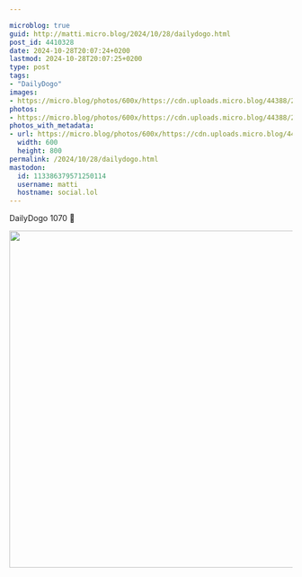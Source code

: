 ```yaml
---

microblog: true
guid: http://matti.micro.blog/2024/10/28/dailydogo.html
post_id: 4410328
date: 2024-10-28T20:07:24+0200
lastmod: 2024-10-28T20:07:25+0200
type: post
tags:
- "DailyDogo"
images:
- https://micro.blog/photos/600x/https://cdn.uploads.micro.blog/44388/2024/0b7968547b3b4834af5c42b733b9db6f.jpg
photos:
- https://micro.blog/photos/600x/https://cdn.uploads.micro.blog/44388/2024/0b7968547b3b4834af5c42b733b9db6f.jpg
photos_with_metadata:
- url: https://micro.blog/photos/600x/https://cdn.uploads.micro.blog/44388/2024/0b7968547b3b4834af5c42b733b9db6f.jpg
  width: 600
  height: 800
permalink: /2024/10/28/dailydogo.html
mastodon:
  id: 113386379571250114
  username: matti
  hostname: social.lol
---
```

DailyDogo 1070 🐶

<img src="/media/uploads/2024/0b7968547b3b4834af5c42b733b9db6f.jpg" width="600" alt="" />
